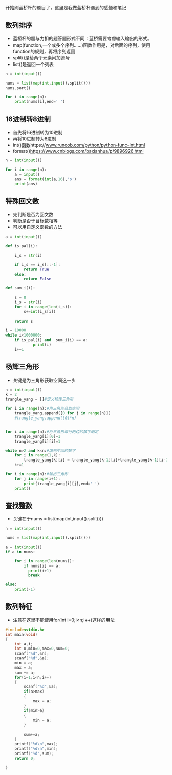 ﻿开始刷蓝桥杯的题目了，这里是我做蓝桥杯遇到的感悟和笔记


## 数列排序
* 蓝桥杯的题与力扣的题答题形式不同：蓝桥需要考虑输入输出的形式。
* map(function,一个或多个序列......)函数作用是，对后面的序列，使用function的规则，再将序列返回
* split()是给两个元素间加逗号
* list()是返回一个列表
```python
n = int(input())

nums = list(map(int,input().split()))
nums.sort()

for i in range(n):
    print(nums[i],end=' ')

```

## 16进制转8进制
* 首先将16进制转为10进制
* 再将10进制转为8进制
* int()函数https://www.runoob.com/python/python-func-int.html
* format()https://www.cnblogs.com/baxianhua/p/9896926.html
```python
n = int(input())

for i in range(n):
    a = input()
    ans = format(int(a,16),'o')
    print(ans)
```
## 特殊回文数
* 先判断是否为回文数
* 判断是否于目标数相等
* 可以用自定义函数的方法
```python
a = int(input())

def is_pal(i):

    i_s = str(i)

    if i_s == i_s[::-1]:
        return True
    else:
        return False

def sum_i(i):

    s = 0
    i_s = str(i)
    for i in range(len(i_s)):
        s+=int(i_s[i])
    
    return s

i = 10000
while i<1000000:
    if is_pal(i) and  sum_i(i) == a:
            print(i)
    i+=1
```

## 杨辉三角形
* 关键是为三角形获取空间这一步
```python
n = int(input())
k = 2
trangle_yang = []#定义杨辉三角形

for i in range(n):#为三角形获取空间
    trangle_yang.append([0 for j in range(n)])
    #trangle_yang.append([0]*n)


for i in range(n):#将三角形每行两边的数字确定
    trangle_yang[i][0]=1
    trangle_yang[i][i]=1

while n>2 and k<n:#填充中间的数字
    for i in range(1,k):
        trangle_yang[k][i] = trangle_yang[k-1][i]+trangle_yang[k-1][i-1]
    k+=1

for i in range(n):#输出三角形
    for j in range(i+1):
        print(trangle_yang[i][j],end=' ')
    print()
```

## 查找整数
* 关键在于nums = list(map(int,input().split()))
```python
n = int(input())

nums = list(map(int,input().split()))

a = int(input())
if a in nums:

    for i in range(len(nums)):
        if nums[i] == a:
          print(i+1)
          break

else:
    print(-1)
```

## 数列特征
* 注意在这里不能使用for(int i=0;i<n;i++)这样的用法
```C
#include<stdio.h>
int main(void)
{
	int a,i;
	int n,min=0,max=0,sum=0;
	scanf("%d",&n);
	scanf("%d",&a);
	min = a;
	max = a;
	sum += a;
	for(i=1;i<n;i++)
	{
		scanf("%d",&a);
		if(a>max)
		{
			max = a;
		}
		if(min>a)
		{
			min = a;
		}
		
		sum+=a;
	}
	printf("%d\n",max);
	printf("%d\n",min);
	printf("%d",sum);
	return 0;
	
} 
```
